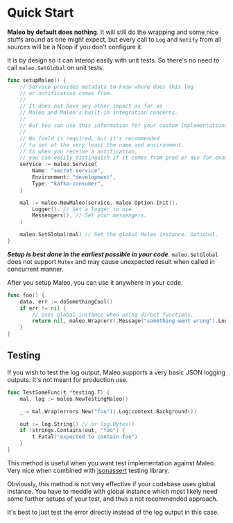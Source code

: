 # Quick Start

**Maleo by default does nothing**. It will still do the wrapping and some nice stuffs around as one might expect, but
every call to `Log` and `Notify` from all sources will be a Noop if you don't configure it.

It is by design so it can interop easily with unit tests. So there's no need to call `maleo.SetGlobal` on unit tests.

```go title="Setup"
func setupMaleo() {
	// Service provides metadata to know where does this log
	// or notification comes from.
	//
	// It does not have any other impact as far as
	// Maleo and Maleo's built-in integration concerns.
	//
	// But You can use this information for your custom implementations later.
	//
	// No field is required, but it's recommended
	// to set at the very least the name and environment.
	// So when you receive a notification,
	// you can easily distinguish if it comes from prod or dev for example.
	service := maleo.Service{
		Name: "secret service",
		Environment: "development",
		Type: "kafka-consumer",
	}

	mal := maleo.NewMaleo(service, maleo.Option.Init().
		Logger(). // Set a logger to use.
		Messengers(), // Set your messengers.
	)

	maleo.SetGlobal(mal) // Set the global Maleo instance. Optional.
}
```

**_Setup is best done in the earliest possible in your code_**. `maleo.SetGlobal` does not support `Mutex` and may cause
unexpected result when called in concurrent manner.

After you setup Maleo, you can use it anywhere in your code.

```go title="Use"
func foo() {
	data, err := doSomethingCool()
	if err != nil {
		// Uses global instance when using direct functions.
		return nil, maleo.Wrap(err).Message("something went wrong").Log(ctx)
	}
}
```

## Testing

If you wish to test the log output, Maleo supports a very basic JSON logging outputs. It's not meant for production use.

```go title="Test"
func TestSomeFunc(t *testing.T) {
	mal, log := maleo.NewTestingMaleo()

	_ = mal.Wrap(errors.New("foo")).Log(context.Background())

	out := log.String() // or log.Bytes()
	if !strings.Contains(out, "foo") {
		t.Fatal("expected to contain foo")
	}
}
```

This method is useful when you want test implementation against Maleo. Very nice when combined with
[jsonassert](https://github.com/kinbiko/jsonassert) testing library.

Obviously, this method is not very effective if your codebase uses global instance. You have to meddle with global
instance which most likely need some further setups of your test, and thus a not recommended approach.

It's best to just test the error directly instead of the log output in this case.
